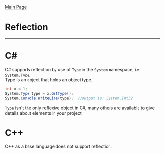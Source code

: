 [Main Page](README.md)

# Reflection
-------------------------
C#
===
C# supports reflection by use of `Type` in the `System` namespace, i.e: `System.Type`.  
Type is an object that holds an object type.  
```C#
int x = 1;  
System.Type type = x.GetType();  
System.Console.WriteLine(type);  //output is: System.Int32
```
`Type` isn't the only reflexive object in C#, many others are available to give details about elements in your project.  

C++
===
C++ as a base language does not support reflection. 